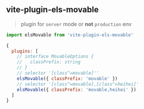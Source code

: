 ## vite-plugin-els-movable

> plugin for `server` mode or **not** `production` env

```javascript
import elsMovable from 'vite-plugin-els-movable'

{
  plugins: [
    // interface MovableOptions {
    //   classPrefix: string
    // }
    // selector '[class^=movable]''
    elsMovable({ classPrefix: 'movable' })
    // selector '[class^=movable],[class^=heihei]'
    elsMovable({ classPrefix: 'movable,heihei' })
  ]
}
```